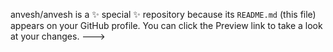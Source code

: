 
anvesh/anvesh is a ✨ special ✨ repository because its `README.md` (this file) appears on your GitHub profile.
You can click the Preview link to take a look at your changes.
--->
